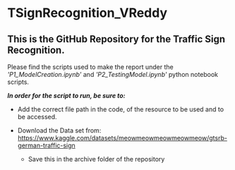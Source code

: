 # TSignRecognition_VReddy

## This is the GitHub Repository for the Traffic Sign Recognition.

Please find the scripts used to make the report under the *'P1_ModelCreation.ipynb'* and *'P2_TestingModel.ipynb'* python notebook scripts.

***In order for the script to run, be sure to:***

  * Add the correct file path in the code, of the resource to be used and to be accessed.
  
  * Download the Data set from: https://www.kaggle.com/datasets/meowmeowmeowmeowmeow/gtsrb-german-traffic-sign
    - Save this in the archive folder of the repository 
 
